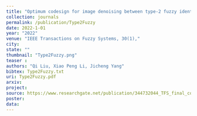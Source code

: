 ```yaml
---
title: "Optimum codesign for image denoising between type-2 fuzzy identifier and matrix completion denoiser"
collection: journals
permalink: /publication/Type2Fuzzy
date: 2022-1-01
year: "2022"
venue: "IEEE Transactions on Fuzzy Systems, 30(1),"
city: 
state: ""
thumbnail: "Type2Fuzzy.png"
teaser : 
authors: "Qi Liu, Xiao Peng Li, Jicheng Yang"
bibtex: Type2Fuzzy.txt
uri: Type2Fuzzy.pdf
arxiv: 
project: 
source: https://www.researchgate.net/publication/344732044_TFS_final_codezip
poster: 
data:
---
```


